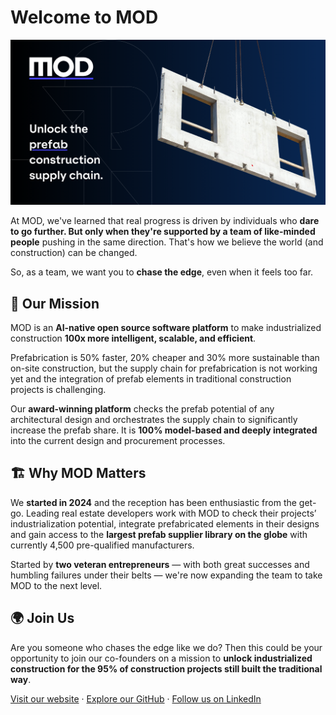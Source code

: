 # Welcome to MOD

<!-- markdownlint-disable MD033 -->
<div align="center">
  <a href="https://mod.construction/" target="_blank">
<img src="../assets/mod-title-image.png" alt="mod-construction"/>
  </a>
</div>


At MOD, we've learned that real progress is driven by individuals who **dare to go further. But only when they're supported by a team of like-minded people** pushing in the same direction. That's how we believe the world (and construction) can be changed.

So, as a team, we want you to **chase the edge**, even when it feels too far.



## 🚀 Our Mission

MOD is an **AI-native open source software platform** to make industrialized construction **100x more intelligent, scalable, and efficient**.

Prefabrication is 50% faster, 20% cheaper and 30% more sustainable than on-site construction, but the supply chain for prefabrication is not working yet and the integration of prefab elements in traditional construction projects is challenging.

Our **award-winning platform** checks the prefab potential of any architectural design and orchestrates the supply chain to significantly increase the prefab share. It is **100% model-based and deeply integrated** into the current design and procurement processes.



## 🏗️ Why MOD Matters

We **started in 2024** and the reception has been enthusiastic from the get-go. Leading real estate developers work with MOD to check their projects’ industrialization potential, integrate prefabricated elements in their designs and gain access to the **largest prefab supplier library on the globe** with currently 4,500 pre-qualified manufacturers.

Started by **two veteran entrepreneurs** — with both great successes and humbling failures under their belts — we're now expanding the team to take MOD to the next level.



## 🌍 Join Us

Are you someone who chases the edge like we do? Then this could be your opportunity to join our co-founders on a mission to **unlock industrialized construction for the 95% of construction projects still built the traditional way**.

[Visit our website](https://mod.construction) · [Explore our GitHub](https://github.com/mod-construction) · [Follow us on LinkedIn](https://www.linkedin.com/company/mod-platform)